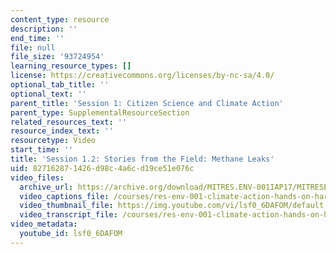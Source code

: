```yaml
---
content_type: resource
description: ''
end_time: ''
file: null
file_size: '93724954'
learning_resource_types: []
license: https://creativecommons.org/licenses/by-nc-sa/4.0/
optional_tab_title: ''
optional_text: ''
parent_title: 'Session 1: Citizen Science and Climate Action'
parent_type: SupplementalResourceSection
related_resources_text: ''
resource_index_text: ''
resourcetype: Video
start_time: ''
title: 'Session 1.2: Stories from the Field: Methane Leaks'
uid: 82716287-1426-d98c-4a6c-d19ce51e076c
video_files:
  archive_url: https://archive.org/download/MITRES.ENV-001IAP17/MITRESENV_001IAP17_1-2_Methane_Leak_Intro_300k.mp4
  video_captions_file: /courses/res-env-001-climate-action-hands-on-harnessing-science-with-communities-to-cut-carbon-january-iap-2017/fed493005d655ab0acc9e082296ebcac_lsf0_6DAFOM.vtt
  video_thumbnail_file: https://img.youtube.com/vi/lsf0_6DAFOM/default.jpg
  video_transcript_file: /courses/res-env-001-climate-action-hands-on-harnessing-science-with-communities-to-cut-carbon-january-iap-2017/831a0a9e604b461aea50e056fe930d47_lsf0_6DAFOM.pdf
video_metadata:
  youtube_id: lsf0_6DAFOM
---
```


